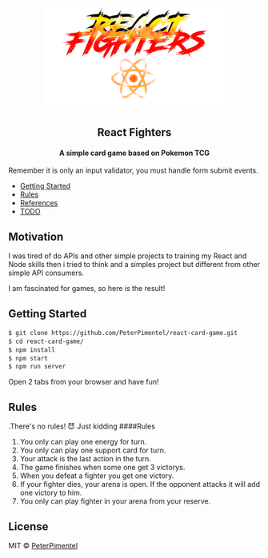 <p align="center">
    <img src="./docs/assets/logo.png" alt="React chat logo" width="360"/>
</p>
<h2 align="center" style="border-bottom: none;">React Fighters</h2>

<h4 align="center">A simple card game based on Pokemon TCG</h4>

Remember it is only an input validator, you must handle form submit events.

- [Getting Started](#start)
- [Rules](#rules)
- [References](/docs/references.md)
- [TODO](/docs/todo.md)

## Motivation
I was tired of do APIs and other simple projects to training my React and Node skills then i tried to think and a simples project but different from other simple API consumers.

I am fascinated for games, so here is the result!

## <a name="start"></a>Getting Started

```bash
$ git clone https://github.com/PeterPimentel/react-card-game.git
$ cd react-card-game/
$ npm install
$ npm start
$ npm run server
```
Open 2 tabs from your browser and have fun!

## <a name="start"></a>Rules
.There's no rules! 😈 Just kidding
####Rules

1. You only can play one energy for turn.
1. You only can play one support card for turn.
1. Your attack is the last action in the turn.
1. The game finishes when some one get 3 victorys.
1. When you defeat a fighter you get one victory.
1. If your fighter dies, your arena is open. If the opponent attacks it will add one victory to him.
1. You only can play fighter in your arena from your reserve.

## License

MIT © [PeterPimentel](https://github.com/PeterPimentel)